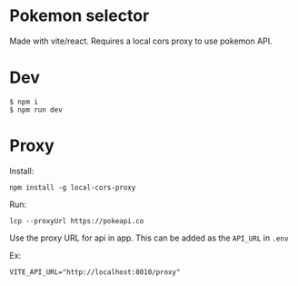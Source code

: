 # Pokemon selector

Made with vite/react. Requires a local cors proxy to use pokemon API.

# Dev

```
$ npm i
$ npm run dev
```

# Proxy

Install:

```
npm install -g local-cors-proxy
```

Run:

```
lcp --proxyUrl https://pokeapi.co
```

Use the proxy URL for api in app. This can be added as the `API_URL` in `.env`

Ex:

```
VITE_API_URL="http://localhost:8010/proxy"
```
